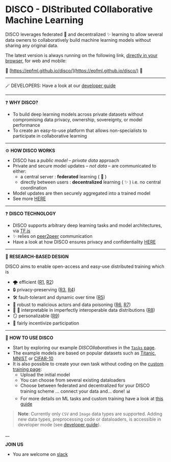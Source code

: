 # **DISCO** - DIStributed COllaborative Machine Learning



DISCO leverages federated :star2: and decentralized :sparkles: learning to allow several data owners to collaboratively build machine learning models without sharing any original data.

The latest version is always running on the following link, [directly in your browser](https://epfml.github.io/disco/), for web and mobile:

 :man_dancing: [https://epfml.github.io/disco/](https://epfml.github.io/disco/) :man_dancing:

___
:magic_wand: DEVELOPERS: Have a look at our [developer guide](DEV.md)
___

:question: **WHY DISCO?** 
- To build deep learning models across private datasets without compromising data privacy, ownership, sovereignty, or model performance
- To create an easy-to-use platform that allows non-specialists to participate in collaborative learning

___

:gear: **HOW DISCO WORKS**
- DISCO has a *public model – private data* approach
- Private and secure model updates – *not data* – are communicated to either:
	- a central server : **federated** learning ( :star2: )
	- directly between users : **decentralized** learning ( :sparkles: ) i.e. no central coordination
- Model updates are then securely aggregated into a trained model
- See more [HERE](https://epfml.github.io/disco/#/information)

___
:question: **DISCO TECHNOLOGY** 
- DISCO supports arbitrary deep learning tasks and model architectures, via [TF.js](https://www.tensorflow.org/js)
- :sparkles: relies on [peer2peer](https://peerjs.com/) communication
- Have a look at how DISCO ensures privacy and confidentiality [HERE](docs/PRIVACY.md)

___

:test_tube: **RESEARCH-BASED DESIGN** 

DISCO aims to enable open-access and easy-use distributed training which is
- :tornado: efficient ([R1](https://github.com/epfml/powergossip), [R2](https://github.com/epfml/ChocoSGD)) 
- :lock: privacy-preserving ([R3](https://eprint.iacr.org/2017/281.pdf), [R4](https://arxiv.org/abs/2006.04747))
- :hammer_and_wrench: fault-tolerant and dynamic over time ([R5](https://arxiv.org/abs/1910.12308))
- :ninja: robust to malicious actors and data poisoning ([R6](https://arxiv.org/abs/2012.10333), [R7](https://arxiv.org/abs/2006.09365))
- :apple: :banana: interpretable in imperfectly interoperable data distributions ([R8](https://arxiv.org/abs/2107.06580))
- :mirror: personalizable  ([R9](https://arxiv.org/abs/2103.00710))
- :carrot: fairly incentivize participation


___


:checkered_flag: **HOW TO USE DISCO**
- Start by exploring our example *DISCOllaboratives* in the [`Tasks` page](https://epfml.github.io/disco/#/list). 
- The example models are based on popular datasets such as [Titanic](https://www.kaggle.com/c/titanic), [MNIST](https://www.kaggle.com/c/digit-recognizer) or [CIFAR-10](https://www.kaggle.com/pankrzysiu/cifar10-python)
- It is also possible to create your own task without coding on the [custom training page](https://epfml.github.io/disco/#/create):
	- Upload the initial model
	- You can choose from several existing dataloaders
	- Choose between federated and decentralized for your DISCO training scheme ... connect your data and... done! :bar_chart:
	- For more details on ML tasks and custom training have a look at [this guide](./docs/TASK.md)

> **Note**: Currently only `CSV` and `Image` data types are supported. Adding new data types, preprocessing code or dataloaders, is accessible in developer mode (see [developer guide](https://github.com/epfml/disco/blob/develop/DEV.md)).

__

**JOIN US** 
- You are welcome on [slack](https://join.slack.com/t/disco-decentralized/shared_invite/zt-fpsb7c9h-1M9hnbaSonZ7lAgJRTyNsw)
